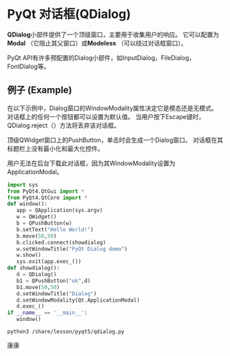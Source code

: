 # PyQt 对话框(QDialog)

**QDialog**小部件提供了一个顶级窗口，主要用于收集用户的响应。 它可以配置为**Modal** （它阻止其父窗口）或**Modeless** （可以绕过对话框窗口）。

PyQt API有许多预配置的Dialog小部件，如InputDialog，FileDialog，FontDialog等。

## 例子 (Example)

在以下示例中，Dialog窗口的WindowModality属性决定它是模态还是无模式。 对话框上的任何一个按钮都可以设置为默认值。 当用户按下Escape键时，QDialog.reject（）方法将丢弃该对话框。

顶级QWidget窗口上的PushButton，单击时会生成一个Dialog窗口。 对话框在其标题栏上没有最小化和最大化控件。

用户无法在后台下载此对话框，因为其WindowModality设置为ApplicationModal。

```python
import sys
from PyQt4.QtGui import *
from PyQt4.QtCore import *
def window():
   app = QApplication(sys.argv)
   w = QWidget()
   b = QPushButton(w)
   b.setText("Hello World!")
   b.move(50,50)
   b.clicked.connect(showdialog)
   w.setWindowTitle("PyQt Dialog demo")
   w.show()
   sys.exit(app.exec_())
def showdialog():
   d = QDialog()
   b1 = QPushButton("ok",d)
   b1.move(50,50)
   d.setWindowTitle("Dialog")
   d.setWindowModality(Qt.ApplicationModal)
   d.exec_()
if __name__ == '__main__':
   window()
```

```shell
python3 /share/lesson/pyqt5/qdialog.py
```

康康